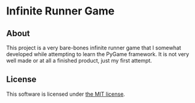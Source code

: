 # Infinite Runner Game
## About
This project is a very bare-bones infinite runner game that I somewhat developed while attempting to learn the PyGame framework. It is not very well made or at all a finished product, just my first attempt.

## License
This software is licensed under [the MIT license](LICENSE).
